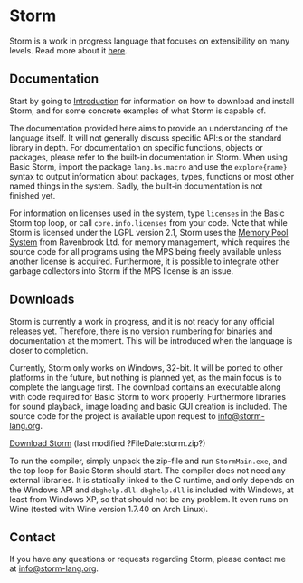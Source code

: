 Storm
========

Storm is a work in progress language that focuses on extensibility on many levels. Read more about
it [here](md://Storm/).

Documentation
--------------

Start by going to [Introduction](md://Introduction/) for information on how to download and install
Storm, and for some concrete examples of what Storm is capable of.

The documentation provided here aims to provide an understanding of the language itself. It will not
generally discuss specific API:s or the standard library in depth. For documentation on specific
functions, objects or packages, please refer to the built-in documentation in Storm.
When using Basic Storm, import the package `lang.bs.macro` and use the `explore{name}` syntax to
output information about packages, types, functions or most other named things in the system. Sadly,
the built-in documentation is not finished yet.

For information on licenses used in the system, type `licenses` in the Basic Storm top loop, or call
`core.info.licenses` from your code. Note that while Storm is licensed under the LGPL version 2.1,
Storm uses the [Memory Pool System](http://www.ravenbrook.com/project/mps/) from Ravenbrook Ltd. for
memory management, which requires the source code for all programs using the MPS being freely
available unless another license is acquired. Furthermore, it is possible to integrate other garbage
collectors into Storm if the MPS license is an issue.

Downloads
----------

Storm is currently a work in progress, and it is not ready for any official releases yet. Therefore,
there is no version numbering for binaries and documentation at the moment. This will be introduced
when the language is closer to completion.

Currently, Storm only works on Windows, 32-bit. It will be ported to other platforms in the future,
but nothing is planned yet, as the main focus is to complete the language first. The download
contains an executable along with code required for Basic Storm to work properly. Furthermore
libraries for sound playback, image loading and basic GUI creation is included. The source code for
the project is available upon request to [info@storm-lang.org](info@storm-lang.org).

[Download Storm](storm.zip) (last modified ?FileDate:storm.zip?)

To run the compiler, simply unpack the zip-file and run `StormMain.exe`, and the top loop for Basic
Storm should start. The compiler does not need any external libraries. It is statically linked to
the C runtime, and only depends on the Windows API and `dbghelp.dll`. `dbghelp.dll` is included with
Windows, at least from Windows XP, so that should not be any problem. It even runs on Wine (tested
with Wine version 1.7.40 on Arch Linux).

Contact
--------

If you have any questions or requests regarding Storm, please contact me at [info@storm-lang.org](info@storm-lang.org).
